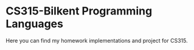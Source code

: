 # CS315-Bilkent Programming Languages

Here you can find my homework implementations and project for CS315.
